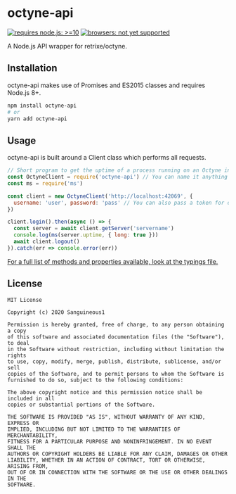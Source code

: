 # octyne-api

[![requires node.js: >=10](https://img.shields.io/badge/requires%20node.js-%3E%3D10-brightgreen?style=flat-square&logo=node.js&logoColor=76D04B)](https://nodejs.org/en/download) [![browsers: not yet supported](https://img.shields.io/badge/browsers-not%20*yet*%20supported-aqua?style=flat-square&logo=javascript&logoColor=aqua)](https://shields.io/)

A Node.js API wrapper for retrixe/octyne.

## Installation

octyne-api makes use of Promises and ES2015 classes and requires Node.js 8+.

```bash
npm install octyne-api
# or
yarn add octyne-api
```

## Usage

octyne-api is built around a Client class which performs all requests.

```js
// Short program to get the uptime of a process running on an Octyne instance.
const OctyneClient = require('octyne-api') // You can name it anything e.g. Client.
const ms = require('ms')

const client = new OctyneClient('http://localhost:42069', {
  username: 'user', password: 'pass' // You can also pass a token for direct usage.
})

client.login().then(async () => {
  const server = await client.getServer('servername')
  console.log(ms(server.uptime, { long: true }))
  await client.logout()
}).catch(err => console.error(err))

```

[For a full list of methods and properties available, look at the typings file.](https://github.com/Sanguineous1/octyne-api/blob/master/index.d.ts)

## License

```
MIT License

Copyright (c) 2020 Sanguineous1

Permission is hereby granted, free of charge, to any person obtaining a copy
of this software and associated documentation files (the "Software"), to deal
in the Software without restriction, including without limitation the rights
to use, copy, modify, merge, publish, distribute, sublicense, and/or sell
copies of the Software, and to permit persons to whom the Software is
furnished to do so, subject to the following conditions:

The above copyright notice and this permission notice shall be included in all
copies or substantial portions of the Software.

THE SOFTWARE IS PROVIDED "AS IS", WITHOUT WARRANTY OF ANY KIND, EXPRESS OR
IMPLIED, INCLUDING BUT NOT LIMITED TO THE WARRANTIES OF MERCHANTABILITY,
FITNESS FOR A PARTICULAR PURPOSE AND NONINFRINGEMENT. IN NO EVENT SHALL THE
AUTHORS OR COPYRIGHT HOLDERS BE LIABLE FOR ANY CLAIM, DAMAGES OR OTHER
LIABILITY, WHETHER IN AN ACTION OF CONTRACT, TORT OR OTHERWISE, ARISING FROM,
OUT OF OR IN CONNECTION WITH THE SOFTWARE OR THE USE OR OTHER DEALINGS IN THE
SOFTWARE.
```

